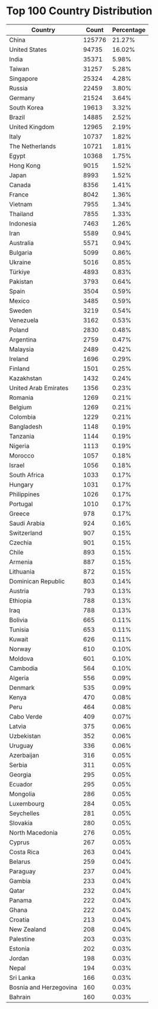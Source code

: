# Top 100 Country Distribution
| Country | Count | Percentage |
|----|----|----|
| China | 125776 | 21.27% |
| United States | 94735 | 16.02% |
| India | 35371 | 5.98% |
| Taiwan | 31257 | 5.28% |
| Singapore | 25324 | 4.28% |
| Russia | 22459 | 3.80% |
| Germany | 21524 | 3.64% |
| South Korea | 19613 | 3.32% |
| Brazil | 14885 | 2.52% |
| United Kingdom | 12965 | 2.19% |
| Italy | 10737 | 1.82% |
| The Netherlands | 10721 | 1.81% |
| Egypt | 10368 | 1.75% |
| Hong Kong | 9015 | 1.52% |
| Japan | 8993 | 1.52% |
| Canada | 8356 | 1.41% |
| France | 8042 | 1.36% |
| Vietnam | 7955 | 1.34% |
| Thailand | 7855 | 1.33% |
| Indonesia | 7463 | 1.26% |
| Iran | 5589 | 0.94% |
| Australia | 5571 | 0.94% |
| Bulgaria | 5099 | 0.86% |
| Ukraine | 5016 | 0.85% |
| Türkiye | 4893 | 0.83% |
| Pakistan | 3793 | 0.64% |
| Spain | 3504 | 0.59% |
| Mexico | 3485 | 0.59% |
| Sweden | 3219 | 0.54% |
| Venezuela | 3162 | 0.53% |
| Poland | 2830 | 0.48% |
| Argentina | 2759 | 0.47% |
| Malaysia | 2489 | 0.42% |
| Ireland | 1696 | 0.29% |
| Finland | 1501 | 0.25% |
| Kazakhstan | 1432 | 0.24% |
| United Arab Emirates | 1356 | 0.23% |
| Romania | 1269 | 0.21% |
| Belgium | 1269 | 0.21% |
| Colombia | 1229 | 0.21% |
| Bangladesh | 1148 | 0.19% |
| Tanzania | 1144 | 0.19% |
| Nigeria | 1113 | 0.19% |
| Morocco | 1057 | 0.18% |
| Israel | 1056 | 0.18% |
| South Africa | 1033 | 0.17% |
| Hungary | 1031 | 0.17% |
| Philippines | 1026 | 0.17% |
| Portugal | 1010 | 0.17% |
| Greece | 978 | 0.17% |
| Saudi Arabia | 924 | 0.16% |
| Switzerland | 907 | 0.15% |
| Czechia | 901 | 0.15% |
| Chile | 893 | 0.15% |
| Armenia | 887 | 0.15% |
| Lithuania | 872 | 0.15% |
| Dominican Republic | 803 | 0.14% |
| Austria | 793 | 0.13% |
| Ethiopia | 788 | 0.13% |
| Iraq | 788 | 0.13% |
| Bolivia | 665 | 0.11% |
| Tunisia | 653 | 0.11% |
| Kuwait | 626 | 0.11% |
| Norway | 610 | 0.10% |
| Moldova | 601 | 0.10% |
| Cambodia | 564 | 0.10% |
| Algeria | 556 | 0.09% |
| Denmark | 535 | 0.09% |
| Kenya | 470 | 0.08% |
| Peru | 464 | 0.08% |
| Cabo Verde | 409 | 0.07% |
| Latvia | 375 | 0.06% |
| Uzbekistan | 352 | 0.06% |
| Uruguay | 336 | 0.06% |
| Azerbaijan | 316 | 0.05% |
| Serbia | 311 | 0.05% |
| Georgia | 295 | 0.05% |
| Ecuador | 295 | 0.05% |
| Mongolia | 286 | 0.05% |
| Luxembourg | 284 | 0.05% |
| Seychelles | 281 | 0.05% |
| Slovakia | 280 | 0.05% |
| North Macedonia | 276 | 0.05% |
| Cyprus | 267 | 0.05% |
| Costa Rica | 263 | 0.04% |
| Belarus | 259 | 0.04% |
| Paraguay | 237 | 0.04% |
| Gambia | 233 | 0.04% |
| Qatar | 232 | 0.04% |
| Panama | 222 | 0.04% |
| Ghana | 222 | 0.04% |
| Croatia | 213 | 0.04% |
| New Zealand | 208 | 0.04% |
| Palestine | 203 | 0.03% |
| Estonia | 202 | 0.03% |
| Jordan | 198 | 0.03% |
| Nepal | 194 | 0.03% |
| Sri Lanka | 166 | 0.03% |
| Bosnia and Herzegovina | 160 | 0.03% |
| Bahrain | 160 | 0.03% |
